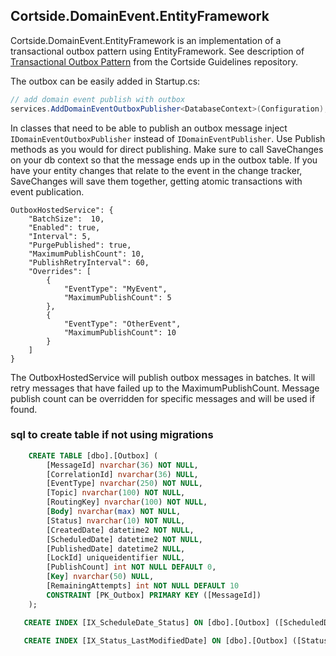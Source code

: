 ## Cortside.DomainEvent.EntityFramework

Cortside.DomainEvent.EntityFramework is an implementation of a transactional outbox pattern using EntityFramework.  See description of  [Transactional Outbox Pattern](https://github.com/cortside/guidelines/blob/master/docs/architecture/Messaging.md#transactional-outbox-pattern) from the Cortside Guidelines repository.

The outbox can be easily added in Startup.cs:

```csharp
// add domain event publish with outbox
services.AddDomainEventOutboxPublisher<DatabaseContext>(Configuration);
```

In classes that need to be able to publish an outbox message inject `IDomainEventOutboxPublisher` instead of `IDomainEventPublisher`.  Use Publish methods as you would for direct publishing.  Make sure to call SaveChanges on your db context so that the message ends up in the outbox table.  If you have your entity changes that relate to the event in the change tracker, SaveChanges will save them together, getting atomic transactions with event publication.

```
OutboxHostedService": {
    "BatchSize":  10,
    "Enabled": true,
    "Interval": 5,
    "PurgePublished": true,
    "MaximumPublishCount": 10,
    "PublishRetryInterval": 60,
    "Overrides": [
        {
            "EventType": "MyEvent",
            "MaximumPublishCount": 5
        },
        {
            "EventType": "OtherEvent",
            "MaximumPublishCount": 10
        }
    ]
}
```

The OutboxHostedService will publish outbox messages in batches.  It will retry messages that have failed up to the MaximumPublishCount.  Message publish count can be overridden for specific messages and will be used if found.

### sql to create table if not using migrations

```sql
    CREATE TABLE [dbo].[Outbox] (
        [MessageId] nvarchar(36) NOT NULL,
        [CorrelationId] nvarchar(36) NULL,
        [EventType] nvarchar(250) NOT NULL,
        [Topic] nvarchar(100) NOT NULL,
        [RoutingKey] nvarchar(100) NOT NULL,
        [Body] nvarchar(max) NOT NULL,
        [Status] nvarchar(10) NOT NULL,
        [CreatedDate] datetime2 NOT NULL,
        [ScheduledDate] datetime2 NOT NULL,
        [PublishedDate] datetime2 NULL,
        [LockId] uniqueidentifier NULL,
        [PublishCount] int NOT NULL DEFAULT 0,
        [Key] nvarchar(50) NULL,
        [RemainingAttempts] int NOT NULL DEFAULT 10
        CONSTRAINT [PK_Outbox] PRIMARY KEY ([MessageId])
    );

   CREATE INDEX [IX_ScheduleDate_Status] ON [dbo].[Outbox] ([ScheduledDate], [Status]) INCLUDE ([EventType]);

   CREATE INDEX [IX_Status_LastModifiedDate] ON [dbo].[Outbox] ([Status], [LastModifiedDate]);
```
